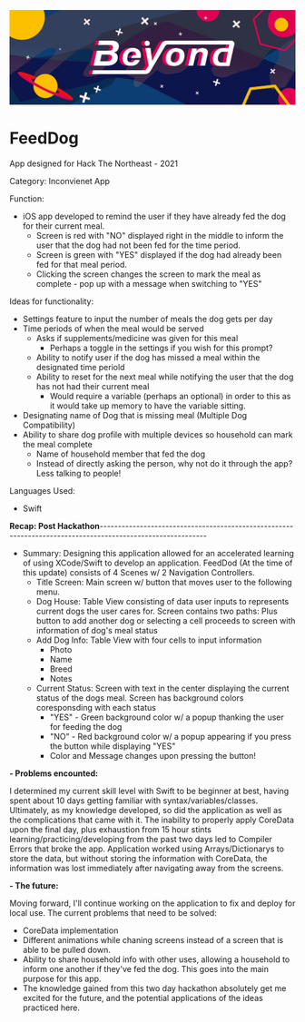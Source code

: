 ![Hack the Northeast Beyond - 2021](https://raw.githubusercontent.com/gojilikeog/DogFed/main/1604363361327.jpeg)

# FeedDog
App designed for Hack The Northeast - 2021

Category: Inconvienet App

Function:
- iOS app developed to remind the user if they have already fed the dog for their current meal.
  - Screen is red with "NO" displayed right in the middle to inform the user that the dog had not been fed for the time period.
  - Screen is green with "YES" displayed if the dog had already been fed for that meal period.
  - Clicking the screen changes the screen to mark the meal as complete - pop up with a message when switching to "YES"
 
 Ideas for functionality:
 - Settings feature to input the number of meals the dog gets per day
  - Time periods of when the meal would be served
    - Asks if supplements/medicine was given for this meal
      - Perhaps a toggle in the settings if you wish for this prompt?
    - Ability to notify user if the dog has missed a meal within the designated time periold
    - Ability to reset for the next meal while notifying the user that the dog has not had their current meal
      - Would require a variable (perhaps an optional) in order to this as it would take up memory to have the variable sitting.
 - Designating name of Dog that is missing meal (Multiple Dog Compatibility)
 - Ability to share dog profile with multiple devices so household can mark the meal complete
   - Name of household member that fed the dog
   - Instead of directly asking the person, why not do it through the app? Less talking to people!

Languages Used:
- Swift

**Recap: Post Hackathon**-----------------------------------------------------------------------------------------------------------

- Summary: 
Designing this application allowed for an accelerated learning of using XCode/Swift to develop an application. FeedDod (At the time of this update) consists of 4 Scenes w/ 2 Navigation Controllers.
    - Title Screen: Main screen w/ button that moves user to the following menu.
    - Dog House: Table View consisting of data user inputs to represents current dogs the user cares for. Screen contains two paths: Plus button to add another dog or selecting a cell proceeds to screen with information of dog's meal status
    - Add Dog Info: Table View with four cells to input information
      - Photo
      - Name
      - Breed
      - Notes
   - Current Status: Screen with text in the center displaying the current status of the dogs meal. Screen has background colors coresponsding with each status
     - "YES" - Green background color w/ a popup thanking the user for feeding the dog
     - "NO" - Red background color w/ a popup appearing if you press the button while displaying "YES"
     - Color and Message changes upon pressing the button!
          
**- Problems encounted:**

I determined my current skill level with Swift to be beginner at best, having spent about 10 days getting familiar with syntax/variables/classes. Ultimately, as my knowledge developed, so did the application as well as the complications that came with it. The inability to properly apply CoreData upon the final day, plus exhaustion from 15 hour stints learning/practicing/developing from the past two days led to Compiler Errors that broke the app. Application worked using Arrays/Dictionarys to store the data, but without storing the information with CoreData, the information was lost immediately after navigating away from the screens.

**- The future:**

Moving forward, I'll continue working on the application to fix and deploy for local use. The current problems that need to be solved:
  - CoreData implementation
  - Different animations while chaning screens instead of a screen that is able to be pulled down.
  - Ability to share household info with other uses, allowing a household to inform one another if they've fed the dog. This goes into the main purpose for this app.
  - The knowledge gained from this two day hackathon absolutely get me excited for the future, and the potential applications of the ideas practiced here.
